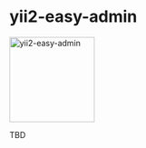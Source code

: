 # yii2-easy-admin

<img src="http://p8zgoiifd.bkt.clouddn.com/logo-easy-admin-20180522.png" alt="yii2-easy-admin" width="150" height="150"/>

TBD
